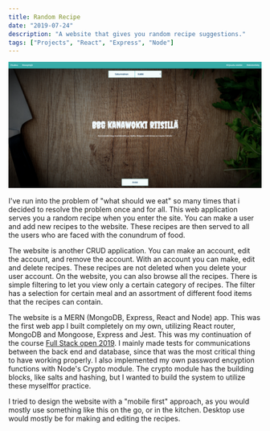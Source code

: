 ```yaml
---
title: Random Recipe
date: "2019-07-24"
description: "A website that gives you random recipe suggestions."
tags: ["Projects", "React", "Express", "Node"]
---
```


<a href="https://github.com/Larqqa/RESTful-recipes" class="icon">
  <i class="fab fa-github"></i>
</a>

<a href="https://random-resepti.herokuapp.com/" class="icon">
  <i class="fas fa-laptop"></i>
</a>

![RandomRecipe](./RandomRecipe.png)

I've run into the problem of "what should we eat" so many times that i decided to resolve the problem once and for all. This web application serves you a random recipe when you enter the site. You can make a user and add new recipes to the website. These recipes are then served to all the users who are faced with the conundrum of food.

The website is another CRUD application. You can make an account, edit the account, and remove the account. With an account you can make, edit and delete recipes. These recipes are not deleted when you delete your user account. On the website, you can also browse all the recipes. There is simple filtering to let you view only a certain category of recipes. The filter has a selection for certain meal and an assortment of different food items that the recipes can contain.

The website is a MERN (MongoDB, Express, React and Node) app. This was the first web app I built completely on my own, utilizing React router, MongoDB and Mongoose, Express and Jest. This was my continuation of the course [Full Stack open 2019](https://fullstackopen.com/). I mainly made tests for communications between the back end and database, since that was the most critical thing to have working properly. I also implemented my own password encyption functions with Node's Crypto module. The crypto module has the building blocks, like salts and hashing, but I wanted to build the system to utilize these myselffor practice.

I tried to design the website with a "mobile first" approach, as you would mostly use something like this on the go, or in the kitchen. Desktop use would mostly be for making and editing the recipes.